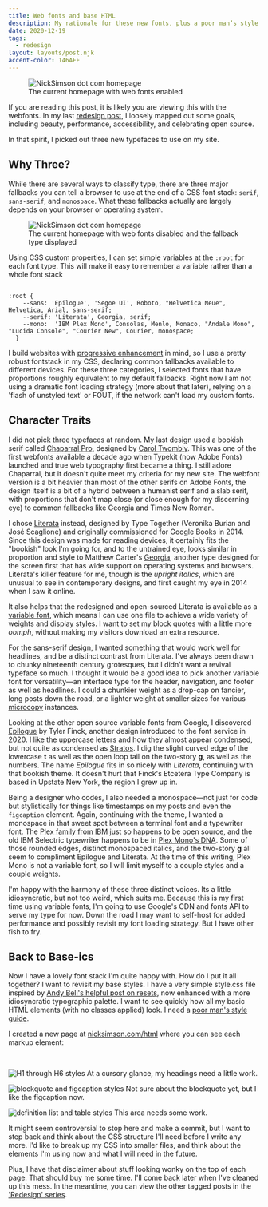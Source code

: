 ```yaml
---
title: Web fonts and base HTML
description: My rationale for these new fonts, plus a poor man’s style guide. 
date: 2020-12-19
tags:
  - redesign
layout: layouts/post.njk
accent-color: 146AFF
---
```



<figure>
    <img src="/img/post-images/2020-12-webfonts.png" class="photo-border"
         alt="NickSimson dot com homepage" />
    <figcaption>The current homepage with web fonts enabled</figcaption>
</figure>

If you are reading this post, it is likely you are viewing this with the webfonts. In my last [redesign post](/posts/newww-year/), I loosely mapped out some goals, including beauty, performance, accessibility, and celebrating open source.

In that spirit, I picked out three new typefaces to use on my site.

## Why Three?
While there are several ways to classify type, there are three major fallbacks you can tell a browser to use at the end of a CSS font stack: <code>serif</code>, <code>sans-serif</code>, and <code>monospace</code>. What these fallbacks actually are largely depends on your browser or operating system. 

<figure>
    <img src="/img/post-images/2020-12-fallbackfonts.png" class="photo-border"
         alt="NickSimson dot com homepage" />
    <figcaption>The current homepage with web fonts disabled and the fallback type displayed</figcaption>
</figure>

Using CSS custom properties, I can set simple variables at the <code>:root</code> for each font type. This will make it easy to remember a variable rather than a whole font stack

<pre><code>
:root {
    --sans: 'Epilogue', 'Segoe UI', Roboto, "Helvetica Neue", Helvetica, Arial, sans-serif;
    --serif: 'Literata', Georgia, serif;
    --mono:  'IBM Plex Mono', Consolas, Menlo, Monaco, "Andale Mono", "Lucida Console", "Courier New", Courier, monospace;
  }
</code></pre>

I build websites with [progressive enhancement](https://developer.mozilla.org/en-US/docs/Glossary/Progressive_Enhancement) in mind, so I use a pretty robust fontstack in my CSS, declaring common fallbacks available to different devices. For these three categories, I selected fonts that have proportions roughly equivalent to my default fallbacks. Right now I am not using a dramatic font loading strategy (more about that later), relying on a 'flash of unstyled text' or FOUT, if the network can't load my custom fonts.

## Character Traits
I did not pick three typefaces at random. My last design used a bookish serif called [Chaparral Pro](https://fontsinuse.com/typefaces/28/chaparral), designed by [Carol Twombly](http://www.alphabettes.org/review-carol-twombly-her-brief-but-brilliant-career-in-type-design/). This was one of the first webfonts available a decade ago when Typekit (now Adobe Fonts) launched and true web typography first became a thing. I still adore Chaparral, but it doesn't quite meet my criteria for my new site. The webfont version is a bit heavier than most of the other serifs on Adobe Fonts, the design itself is a bit of a hybrid between a humanist serif and a slab serif, with proportions that don't map close (or close enough for my discerning eye) to common fallbacks like Georgia and Times New Roman.

I chose [Literata](https://www.type-together.com/literata-3) instead, designed by Type Together (Veronika Burian and José Scaglione) and originally commissioned for Google Books in 2014. Since this design was made for reading devices, it certainly fits the "bookish" look I'm going for, and to the untrained eye, looks similar in proportion and style to Matthew Carter's [Georgia](https://fontsinuse.com/typefaces/70/georgia), another type designed for the screen first that has wide support on operating systems and browsers. Literata's killer feature for me, though is the <i>upright italics</i>, which are unusual to see in contemporary designs, and first caught my eye in 2014 when I saw it online.

It also helps that the redesigned and open-sourced Literata is available as a [variable font](https://web.dev/variable-fonts/), which means I can use one file to achieve a wide variety of weights and display styles. I want to set my block quotes with a little more <em>oomph</em>, without making my visitors download an extra resource.

For the sans-serif design, I wanted something that would work well for headlines, and be a distinct contrast from Literata. I've always been drawn to chunky nineteenth century grotesques, but I didn't want a revival typeface so much. I thought it would be a good idea to pick another variable font for versatility&mdash;an interface type for the header, navigation, and footer as well as headlines. I could a chunkier weight as a drop-cap on fancier, long posts down the road, or a lighter weight at smaller sizes for various [microcopy](https://www.uxbooth.com/articles/getting-ux-writing-right-with-microcopy/) instances.

Looking at the other open source variable fonts from Google, I discovered [Epilogue](https://www.etceteratype.co/epilogue) by Tyler Finck, another design introduced to the font service in 2020. I like the uppercase letters and how they almost appear condensed, but not quite as condensed as [Stratos](https://www.productiontype.com/family/stratos). I dig the slight curved edge of the lowercase <b>t</b> as well as the open loop tail on the two-story <b>g</b>, as well as the numbers. The name <em>Epilogue</em> fits in so nicely with <em>Literata</em>, continuing with that bookish theme. It doesn't hurt that Finck's Etcetera Type Company is based in Upstate New York, the region I grew up in.

Being a designer who codes, I also needed a monospace&mdash;not just for code but stylistically for things like timestamps on my posts and even the <code>figcaption</code> element. Again, continuing with the theme, I wanted a monospace in that sweet spot between a terminal font and a typewriter font. The [Plex family from IBM](https://www.ibm.com/plex/) just so happens to be open source, and the old IBM Selectric typewriter happens to be in [Plex Mono's DNA](https://www.ibm.com/plex/plexness/#mono-for-coding). Some of those rounded edges, distinct monospaced italics, and the two-story <b>g</b> all seem to compliment Epilogue and Literata. At the time of this writing, Plex Mono is not a variable font, so I will limit myself to a couple styles and a couple weights.

I'm happy with the harmony of these three distinct voices. Its a little idiosyncratic, but not too weird, which suits me. Because this is my first time using variable fonts, I'm going to use Google's CDN and fonts API to serve my type for now. Down the road I may want to self-host for added performance and possibly revisit my font loading strategy. But I have other fish to fry.

## Back to Base-ics

Now I have a lovely font stack I'm quite happy with. How do I put it all together? I want to revisit my base styles. I have a very simple style.css file inspired by [Andy Bell's helpful post on resets](https://piccalil.li/blog/a-modern-css-reset/), now enhanced with a more idiosyncratic typographic palette. I want to see quickly how all my basic HTML elements (with no classes applied) look. I need a [poor man's style guide](https://poormansstyleguide.com/).

I created a new page at [nicksimson.com/html](/html/) where you can see each markup element:

&nbsp;

<img src="/img/post-images/2020-12-headings.png"  class="photo-border"
         alt="H1 through H6 styles" />
At a cursory glance, my headings need a little work.

<img src="/img/post-images/2020-12-blockquote-figcaption.png" class="photo-border"
         alt="blockquote and figcaption styles" />
Not sure about the blockquote yet, but I like the figcaption now.

<img src="/img/post-images/2020-12-dl-tables.png" class="photo-border"
         alt="definition list and table styles" />
This area needs some work.

It might seem controversial to stop here and make a commit, but I want to step back and think about the CSS structure I'll need before I write any more. I'd like to break up my CSS into smaller files, and think about the elements I'm using now and what I will need in the future. 

Plus, I have that disclaimer about stuff looking wonky on the top of each page. That should buy me some time. I'll come back later when I've cleaned up this mess. In the meantime, you can view the other tagged posts in the ['Redesign' series](/tags/redesign/).